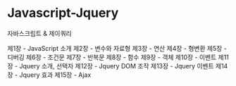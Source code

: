 # Javascript-Jquery
자바스크립트 &amp; 제이쿼리

제1장 - JavaScript 소개
제2장 - 변수와 자료형
제3장 - 연산
제4장 - 형변환
제5장 - 디버깅
제6장 - 조건문
제7장 - 반복문
제8장 - 함수
제9장 - 객체
제10장 - 이벤트
제11장 - Jquery 소개, 선택자
제12장 - Jquery DOM 조작
제13장 - Jquery 이벤트
제14장 - Jquery 효과
제15장 - Ajax